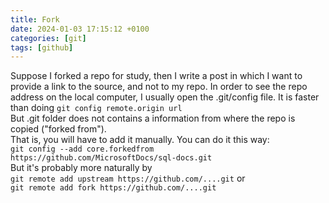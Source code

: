 ```yaml
---
title: Fork
date: 2024-01-03 17:15:12 +0100
categories: [git]
tags: [github]
---
```


Suppose I forked a repo  for study, then I write a post in which I want to provide a link to the source, and not to my repo.
In order to see the repo address on the local computer, I usually open the .git/config file.
It is faster than doing `git config remote.origin url`    
But .git folder does not contains a information from where the repo is copied ("forked from").  
That is, you will have to add it manually. 
You can do it this way:  
`git config --add core.forkedfrom  https://github.com/MicrosoftDocs/sql-docs.git`    
But it's probably  more naturally by   
`git remote add upstream https://github.com/....git` or   
`git remote add fork https://github.com/....git`
